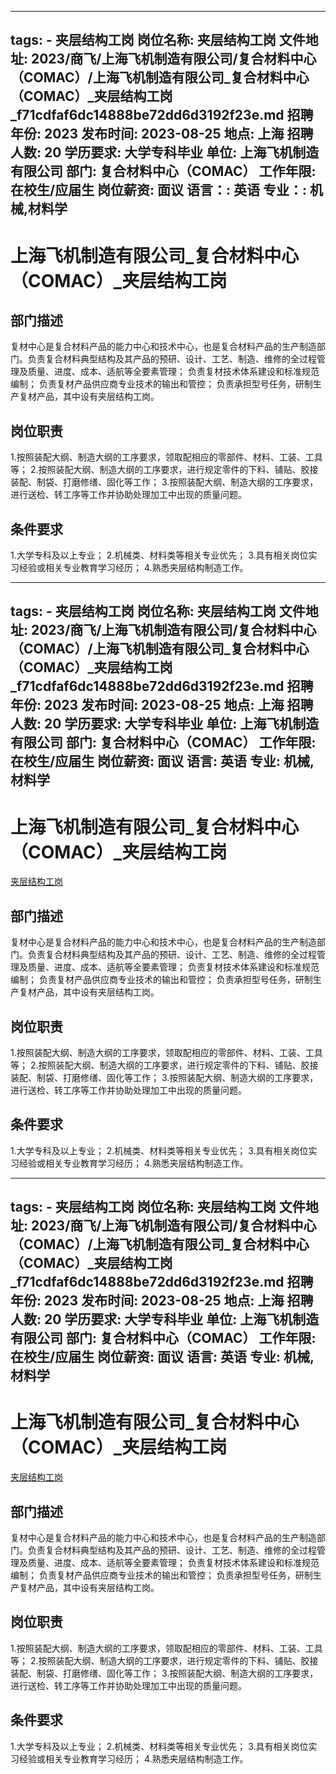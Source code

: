 
---
tags:
    - 夹层结构工岗
岗位名称: 夹层结构工岗
文件地址: 2023/商飞/上海飞机制造有限公司/复合材料中心（COMAC）/上海飞机制造有限公司_复合材料中心（COMAC）_夹层结构工岗_f71cdfaf6dc14888be72dd6d3192f23e.md
招聘年份: 2023
发布时间: 2023-08-25
地点: 上海
招聘人数: 20
学历要求: 大学专科毕业
单位: 上海飞机制造有限公司
部门: 复合材料中心（COMAC）
工作年限: 在校生/应届生
岗位薪资: 面议
语言：: 英语
专业：: 机械,材料学
---

# 上海飞机制造有限公司_复合材料中心（COMAC）_夹层结构工岗

## 部门描述

复材中心是复合材料产品的能力中心和技术中心，也是复合材料产品的生产制造部门。负责复合材料典型结构及其产品的预研、设计、工艺、制造、维修的全过程管理及质量、进度、成本、适航等全要素管理；
负责复材技术体系建设和标准规范编制；
负责复材产品供应商专业技术的输出和管控；
负责承担型号任务，研制生产复材产品，其中设有夹层结构工岗。

## 岗位职责

1.按照装配大纲、制造大纲的工序要求，领取配相应的零部件、材料、工装、工具等；
 2.按照装配大纲、制造大纲的工序要求，进行规定零件的下料、铺贴、胶接装配、制袋、打磨修缮、固化等工作；
 3.按照装配大纲、制造大纲的工序要求，进行送检、转工序等工作并协助处理加工中出现的质量问题。

 ## 条件要求

1.大学专科及以上专业；
 2.机械类、材料类等相关专业优先；
 3.具有相关岗位实习经验或相关专业教育学习经历；
 4.熟悉夹层结构制造工作。

---
tags:
    - 夹层结构工岗
岗位名称: 夹层结构工岗
文件地址: 2023/商飞/上海飞机制造有限公司/复合材料中心（COMAC）/上海飞机制造有限公司_复合材料中心（COMAC）_夹层结构工岗_f71cdfaf6dc14888be72dd6d3192f23e.md
招聘年份: 2023
发布时间: 2023-08-25
地点: 上海
招聘人数: 20
学历要求: 大学专科毕业
单位: 上海飞机制造有限公司
部门: 复合材料中心（COMAC）
工作年限: 在校生/应届生
岗位薪资: 面议
语言: 英语
专业: 机械,材料学
---

# 上海飞机制造有限公司_复合材料中心（COMAC）_夹层结构工岗

[夹层结构工岗](http://zhaopin.comac.cc/zp/ct/out/position/positionDetail?planid=f71cdfaf6dc14888be72dd6d3192f23e)

## 部门描述

复材中心是复合材料产品的能力中心和技术中心，也是复合材料产品的生产制造部门。负责复合材料典型结构及其产品的预研、设计、工艺、制造、维修的全过程管理及质量、进度、成本、适航等全要素管理；
负责复材技术体系建设和标准规范编制；
负责复材产品供应商专业技术的输出和管控；
负责承担型号任务，研制生产复材产品，其中设有夹层结构工岗。

## 岗位职责

1.按照装配大纲、制造大纲的工序要求，领取配相应的零部件、材料、工装、工具等；
 2.按照装配大纲、制造大纲的工序要求，进行规定零件的下料、铺贴、胶接装配、制袋、打磨修缮、固化等工作；
 3.按照装配大纲、制造大纲的工序要求，进行送检、转工序等工作并协助处理加工中出现的质量问题。

 ## 条件要求

1.大学专科及以上专业；
 2.机械类、材料类等相关专业优先；
 3.具有相关岗位实习经验或相关专业教育学习经历；
 4.熟悉夹层结构制造工作。

---
tags:
    - 夹层结构工岗
岗位名称: 夹层结构工岗
文件地址: 2023/商飞/上海飞机制造有限公司/复合材料中心（COMAC）/上海飞机制造有限公司_复合材料中心（COMAC）_夹层结构工岗_f71cdfaf6dc14888be72dd6d3192f23e.md
招聘年份: 2023
发布时间: 2023-08-25
地点: 上海
招聘人数: 20
学历要求: 大学专科毕业
单位: 上海飞机制造有限公司
部门: 复合材料中心（COMAC）
工作年限: 在校生/应届生
岗位薪资: 面议
语言: 英语
专业: 机械,材料学
---

# 上海飞机制造有限公司_复合材料中心（COMAC）_夹层结构工岗

[夹层结构工岗](http://zhaopin.comac.cc/zp/ct/out/position/positionDetail?planid=f71cdfaf6dc14888be72dd6d3192f23e)


## 部门描述

复材中心是复合材料产品的能力中心和技术中心，也是复合材料产品的生产制造部门。负责复合材料典型结构及其产品的预研、设计、工艺、制造、维修的全过程管理及质量、进度、成本、适航等全要素管理；
负责复材技术体系建设和标准规范编制；
负责复材产品供应商专业技术的输出和管控；
负责承担型号任务，研制生产复材产品，其中设有夹层结构工岗。

## 岗位职责

1.按照装配大纲、制造大纲的工序要求，领取配相应的零部件、材料、工装、工具等；
 2.按照装配大纲、制造大纲的工序要求，进行规定零件的下料、铺贴、胶接装配、制袋、打磨修缮、固化等工作；
 3.按照装配大纲、制造大纲的工序要求，进行送检、转工序等工作并协助处理加工中出现的质量问题。

 ## 条件要求

1.大学专科及以上专业；
 2.机械类、材料类等相关专业优先；
 3.具有相关岗位实习经验或相关专业教育学习经历；
 4.熟悉夹层结构制造工作。
